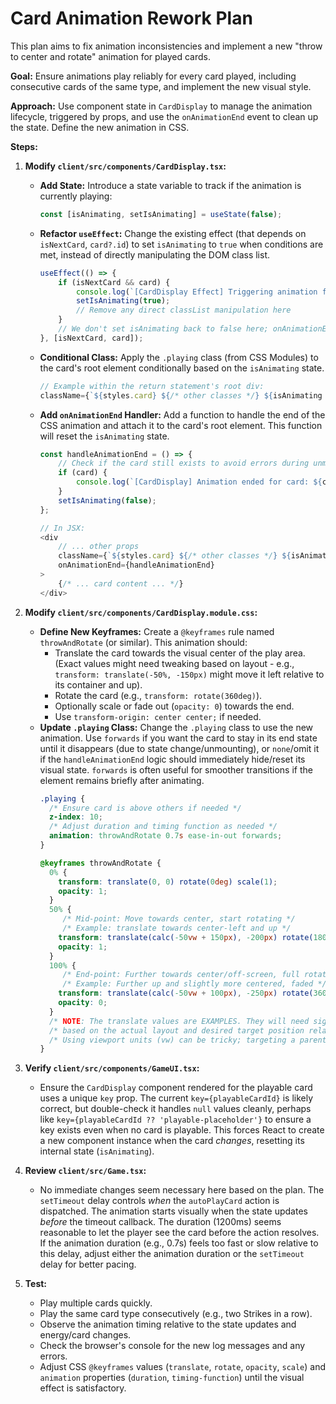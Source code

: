 # Card Animation Rework Plan

This plan aims to fix animation inconsistencies and implement a new "throw to center and rotate" animation for played cards.

**Goal:** Ensure animations play reliably for every card played, including consecutive cards of the same type, and implement the new visual style.

**Approach:** Use component state in `CardDisplay` to manage the animation lifecycle, triggered by props, and use the `onAnimationEnd` event to clean up the state. Define the new animation in CSS.

**Steps:**

1.  **Modify `client/src/components/CardDisplay.tsx`:**
    *   **Add State:** Introduce a state variable to track if the animation is currently playing:
        ```typescript
        const [isAnimating, setIsAnimating] = useState(false);
        ```
    *   **Refactor `useEffect`:** Change the existing effect (that depends on `isNextCard`, `card?.id`) to set `isAnimating` to `true` when conditions are met, instead of directly manipulating the DOM class list.
        ```typescript
        useEffect(() => {
            if (isNextCard && card) {
                console.log(`[CardDisplay Effect] Triggering animation for card: ${card.id}`);
                setIsAnimating(true);
                // Remove any direct classList manipulation here
            }
            // We don't set isAnimating back to false here; onAnimationEnd will handle it.
        }, [isNextCard, card]);
        ```
    *   **Conditional Class:** Apply the `.playing` class (from CSS Modules) to the card's root element conditionally based on the `isAnimating` state.
        ```typescript
        // Example within the return statement's root div:
        className={`${styles.card} ${/* other classes */} ${isAnimating ? styles.playing : ''}`}
        ```
    *   **Add `onAnimationEnd` Handler:** Add a function to handle the end of the CSS animation and attach it to the card's root element. This function will reset the `isAnimating` state.
        ```typescript
        const handleAnimationEnd = () => {
            // Check if the card still exists to avoid errors during unmounts
            if (card) {
                console.log(`[CardDisplay] Animation ended for card: ${card.id}`);
            }
            setIsAnimating(false);
        };

        // In JSX:
        <div
            // ... other props
            className={`${styles.card} ${/* other classes */} ${isAnimating ? styles.playing : ''}`}
            onAnimationEnd={handleAnimationEnd}
        >
            {/* ... card content ... */}
        </div>
        ```

2.  **Modify `client/src/components/CardDisplay.module.css`:**
    *   **Define New Keyframes:** Create a `@keyframes` rule named `throwAndRotate` (or similar). This animation should:
        *   Translate the card towards the visual center of the play area. (Exact values might need tweaking based on layout - e.g., `transform: translate(-50%, -150px)` might move it left relative to its container and up).
        *   Rotate the card (e.g., `transform: rotate(360deg)`).
        *   Optionally scale or fade out (`opacity: 0`) towards the end.
        *   Use `transform-origin: center center;` if needed.
    *   **Update `.playing` Class:** Change the `.playing` class to use the new animation. Use `forwards` if you want the card to stay in its end state until it disappears (due to state change/unmounting), or `none`/omit it if the `handleAnimationEnd` logic should immediately hide/reset its visual state. `forwards` is often useful for smoother transitions if the element remains briefly after animating.
        ```css
        .playing {
          /* Ensure card is above others if needed */
          z-index: 10;
          /* Adjust duration and timing function as needed */
          animation: throwAndRotate 0.7s ease-in-out forwards;
        }

        @keyframes throwAndRotate {
          0% {
            transform: translate(0, 0) rotate(0deg) scale(1);
            opacity: 1;
          }
          50% {
             /* Mid-point: Move towards center, start rotating */
             /* Example: translate towards center-left and up */
            transform: translate(calc(-50vw + 150px), -200px) rotate(180deg) scale(1.1);
            opacity: 1;
          }
          100% {
             /* End-point: Further towards center/off-screen, full rotation, fade */
             /* Example: Further up and slightly more centered, faded */
            transform: translate(calc(-50vw + 100px), -250px) rotate(360deg) scale(1);
            opacity: 0;
          }
          /* NOTE: The translate values are EXAMPLES. They will need significant adjustment */
          /* based on the actual layout and desired target position relative to the card's origin. */
          /* Using viewport units (vw) can be tricky; targeting a parent element might be better. */
        }
        ```

3.  **Verify `client/src/components/GameUI.tsx`:**
    *   Ensure the `CardDisplay` component rendered for the playable card uses a unique `key` prop. The current `key={playableCardId}` is likely correct, but double-check it handles `null` values cleanly, perhaps like `key={playableCardId ?? 'playable-placeholder'}` to ensure a key exists even when no card is playable. This forces React to create a new component instance when the card *changes*, resetting its internal state (`isAnimating`).

4.  **Review `client/src/Game.tsx`:**
    *   No immediate changes seem necessary here based on the plan. The `setTimeout` delay controls *when* the `autoPlayCard` action is dispatched. The animation starts visually when the state updates *before* the timeout callback. The duration (1200ms) seems reasonable to let the player see the card before the action resolves. If the animation duration (e.g., 0.7s) feels too fast or slow relative to this delay, adjust either the animation duration or the `setTimeout` delay for better pacing.

5.  **Test:**
    *   Play multiple cards quickly.
    *   Play the same card type consecutively (e.g., two Strikes in a row).
    *   Observe the animation timing relative to the state updates and energy/card changes.
    *   Check the browser's console for the new log messages and any errors.
    *   Adjust CSS `@keyframes` values (`translate`, `rotate`, `opacity`, `scale`) and `animation` properties (`duration`, `timing-function`) until the visual effect is satisfactory.
